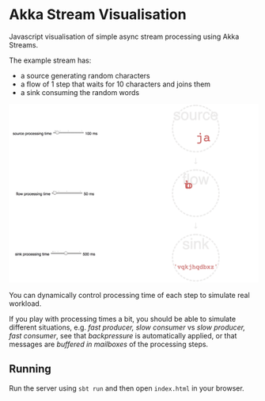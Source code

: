 # Akka Stream Visualisation
Javascript visualisation of simple async stream processing using Akka Streams.

The example stream has:
 - a source generating random characters
 - a flow of 1 step that waits for 10 characters and joins them
 - a sink consuming the random words

![screenshot](akka-streams-visualisation.gif)


You can dynamically control processing time of each step to simulate real workload.

If you play with processing times a bit, you should be able to simulate different 
situations, e.g. *fast producer, slow consumer* vs *slow producer, fast consumer*, 
see that *backpressure* is automatically applied, or that messages are 
*buffered in mailboxes* of the processing steps.

## Running

Run the server using `sbt run` and then open `index.html` in your browser.